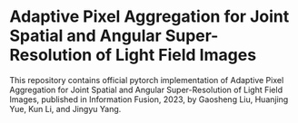# Adaptive Pixel Aggregation for Joint Spatial and Angular Super-Resolution of Light Field Images

This repository contains official pytorch implementation of Adaptive Pixel Aggregation for Joint Spatial and Angular Super-Resolution of Light Field Images, published in Information Fusion, 2023, by Gaosheng Liu, Huanjing Yue, Kun Li, and Jingyu Yang.
